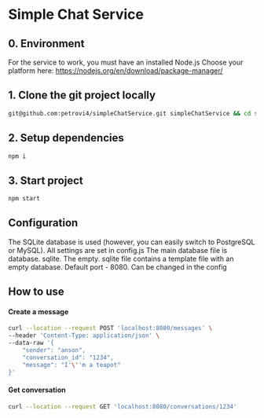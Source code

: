 # Simple Chat Service

## 0. Environment
For the service to work, you must have an installed Node.js
Choose your platform here: https://nodejs.org/en/download/package-manager/


## 1. Clone the git project locally
```bash
git@github.com:petrovi4/simpleChatService.git simpleChatService && cd simpleChatService
```

## 2. Setup dependencies
```bash
npm i
```

## 3. Start project
```bash
npm start
```


## Configuration
The SQLite database is used (however, you can easily switch to PostgreSQL or MySQL). All settings are set in config.js
The main database file is database. sqlite. The empty. sqlite file contains a template file with an empty database.
Default port - 8080. Can be changed in the config



## How to use

#### Create a message
```bash
curl --location --request POST 'localhost:8080/messages' \
--header 'Content-Type: application/json' \
--data-raw '{
    "sender": "anson",
    "conversation_id": "1234",
    "message": "I'\''m a teapot"
}'
```

#### Get conversation
```bash
curl --location --request GET 'localhost:8080/conversations/1234'
```